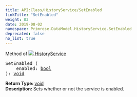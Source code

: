```yaml
---
title: API:Class/HistoryService/SetEnabled
linkTitle: "SetEnabled"
weight: 83
date: 2019-08-02
namespace: Primrose.DataModel.HistoryService.SetEnabled
deprecated: false
no_list: true
---
```

Method of <a href="/docs/api-reference/Class/HistoryService"><img src="/icons/silk/clock.png"/>&nbsp;HistoryService</a>
<pre class="method-declaration">
SetEnabled (
    enabled: <a class="type" href="/docs/api-reference/System/Primitives#boolean">bool</a>
): <a class="type" href="/docs/api-reference/System/void">void</a></pre>
<b>Return Type: </b>
<a class="type" href="/docs/api-reference/System/void">void</a>
<br/>
<b>Description: </b>
Sets whether or not the service is enabled.

